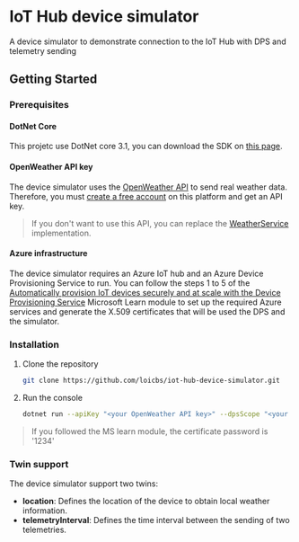 # IoT Hub device simulator
A device simulator to demonstrate connection to the IoT Hub with DPS and telemetry sending

## Getting Started

### Prerequisites

#### DotNet Core
This projetc use DotNet core 3.1, you can download the SDK on [this page](https://dotnet.microsoft.com/download).

#### OpenWeather API key
The device simulator uses the [OpenWeather API](https://openweathermap.org/api) to send real weather data. Therefore, you must [create a free account](https://home.openweathermap.org/users/sign_up) on this platform and get an API key.

> If you don't want to use this API, you can replace the [WeatherService](../main/DeviceSimulator.Console/Services/WeatherService.cs) implementation.

#### Azure infrastructure
The device simulator requires an Azure IoT hub and an Azure Device Provisioning Service to run.
You can follow the steps 1 to 5 of the [Automatically provision IoT devices securely and at scale with the Device Provisioning Service](https://docs.microsoft.com/en-us/learn/modules/securely-provision-iot-devices-at-scale-with-device-provisioning-service/) Microsoft Learn module to set up the required Azure services and generate the X.509 certificates that will be used the DPS and the simulator.

### Installation
1. Clone the repository
   ```sh
   git clone https://github.com/loicbs/iot-hub-device-simulator.git
   ```
2. Run the console
   ```sh
   dotnet run --apiKey "<your OpenWeather API key>" --dpsScope "<your DPS scope>" --certificatePath "<path to the device certificate>" --certificatePassword "<device certificate password>"
   ```

> If you followed the MS learn module, the certificate password is '1234'


### Twin support
The device simulator support two twins:
* **location**: Defines the location of the device to obtain local weather information.
* **telemetryInterval**: Defines the time interval between the sending of two telemetries.
